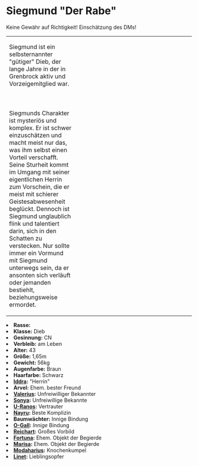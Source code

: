 # Siegmund "Der Rabe"

<primary-label ref="player"/>

<secondary-label ref="faergria"/>

<secondary-label ref="tinorland"/>

<secondary-label ref="vasall"/>

<warning>Keine Gewähr auf Richtigkeit! Einschätzung des DMs!</warning>

<table>
<tr><td>
<p>
Siegmund ist ein selbsternannter "gütiger" Dieb, der lange Jahre in der
<a href="Northern-Grenbrock.md" anchor="diebesgilde"></a> in Grenbrock aktiv und Vorzeigemitglied war.
<br></br><br></br>
Siegmunds Charakter ist mysteriös und komplex. Er ist schwer einzuschätzen und macht meist nur das, was ihm selbst einen
Vorteil verschafft. Seine Sturheit kommt im Umgang mit seiner eigentlichen Herrin zum Vorschein, die er meist mit
schierer Geistesabwesenheit beglückt. Dennoch ist Siegmund unglaublich flink und talentiert darin, sich in den Schatten
zu verstecken. Nur sollte immer ein Vormund mit Siegmund unterwegs sein, da er ansonten sich verläuft oder jemanden
bestiehlt, beziehungsweise ermordet.
</p>

</td><td width="300">
<!-- Edit here -->
<img src="siegmund.jpg" alt="" />
</td></tr>
</table>

<procedure title="Allgemeine Informationen">
<list columns="2">
<li><b>Rasse:</b> <a href="Folks.md" anchor="menschen"></a></li>
<li><b>Klasse:</b> Dieb</li>
<li><b>Gesinnung:</b> CN</li>
<li><b>Verbleib:</b> am Leben</li>
</list>
</procedure>

<procedure title="Aussehen">
<list columns="3">
<li><b>Alter:</b> 43</li>
<li><b>Größe:</b> 1,65m</li>
<li><b>Gewicht:</b> 56kg</li>
<li><b>Augenfarbe:</b> Braun</li>
<li><b>Haarfarbe:</b> Schwarz</li>
</list>
</procedure>

<procedure title="Beziehungen">
<list columns="2">
<li><b><a href="Iddra.md">Iddra</a>:</b> "Herrin"</li>
<li><b>Arvel:</b> Ehem. bester Freund</li>
<li><b><a href="Valerius.md">Valerius</a>:</b> Unfreiwilliger Bekannter</li>
<li><b><a href="Sonya.md">Sonya</a>:</b> Unfreiwillige Bekannte</li>
<li><b><a href="U-Ranos.md">U-Ranos</a>:</b> Vertrauter</li>
<li><b><a href="Nayru.md">Nayru</a>:</b> Beste Komplizin</li>
<li><b>Baumwächter:</b> Innige Bindung</li>
<li><b><a href="O-Gall.md">O-Gall</a>:</b> <i>Innige</i> Bindung</li>
<li><b><a href="Reichart.md">Reichart</a>:</b> Großes Vorbild</li>
<li><b><a href="Fortuna.md">Fortuna</a>:</b> Ehem. Objekt der Begierde</li>
<li><b><a href="Marisa.md">Marisa</a>:</b> Ehem. Objekt der Begierde</li>
<li><b><a href="Modaharius.md">Modaharius</a>:</b> Knochenkumpel</li>
<li><b><a href="Linet.md">Linet</a>:</b> Lieblingsopfer</li>
</list>
</procedure>

<!--
## Notizen

- **Ziele:** 
- **Geheimnisse:** 
-->